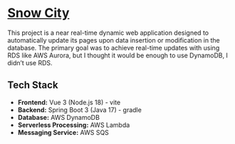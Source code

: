 # [Snow City](https://snow-city.world/)

This project is a near real-time dynamic web application designed to automatically update its pages upon data insertion or modification in the database. 
The primary goal was to achieve real-time updates with using RDS like AWS Aurora, but I thought it would be enough to use DynamoDB, I didn’t use RDS.

## Tech Stack

- **Frontend:** Vue 3 (Node.js 18) - vite
- **Backend:** Spring Boot 3 (Java 17) - gradle
- **Database:** AWS DynamoDB
- **Serverless Processing:** AWS Lambda
- **Messaging Service:** AWS SQS
